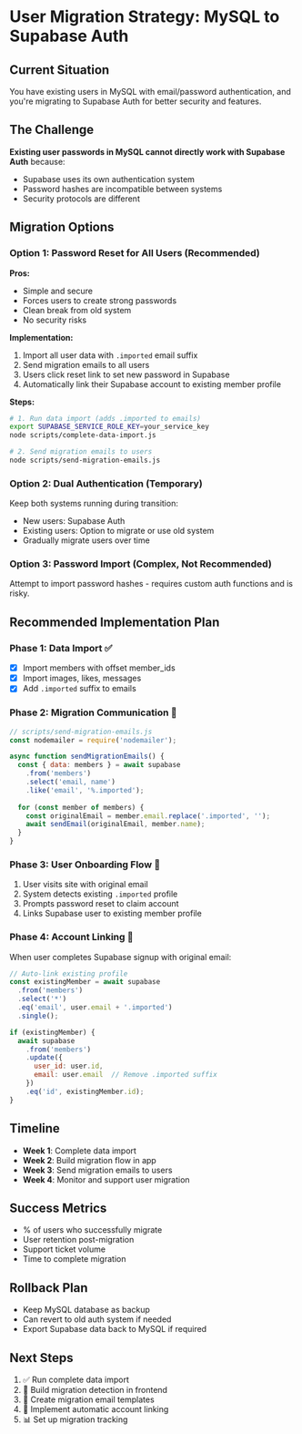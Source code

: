 # User Migration Strategy: MySQL to Supabase Auth

## Current Situation
You have existing users in MySQL with email/password authentication, and you're migrating to Supabase Auth for better security and features.

## The Challenge
**Existing user passwords in MySQL cannot directly work with Supabase Auth** because:
- Supabase uses its own authentication system
- Password hashes are incompatible between systems
- Security protocols are different

## Migration Options

### Option 1: Password Reset for All Users (Recommended)
**Pros:**
- Simple and secure
- Forces users to create strong passwords
- Clean break from old system
- No security risks

**Implementation:**
1. Import all user data with `.imported` email suffix
2. Send migration emails to all users
3. Users click reset link to set new password in Supabase
4. Automatically link their Supabase account to existing member profile

**Steps:**
```bash
# 1. Run data import (adds .imported to emails)
export SUPABASE_SERVICE_ROLE_KEY=your_service_key
node scripts/complete-data-import.js

# 2. Send migration emails to users
node scripts/send-migration-emails.js
```

### Option 2: Dual Authentication (Temporary)
Keep both systems running during transition:
- New users: Supabase Auth
- Existing users: Option to migrate or use old system
- Gradually migrate users over time

### Option 3: Password Import (Complex, Not Recommended)
Attempt to import password hashes - requires custom auth functions and is risky.

## Recommended Implementation Plan

### Phase 1: Data Import ✅
- [x] Import members with offset member_ids
- [x] Import images, likes, messages
- [x] Add `.imported` suffix to emails

### Phase 2: Migration Communication 📧
```javascript
// scripts/send-migration-emails.js
const nodemailer = require('nodemailer');

async function sendMigrationEmails() {
  const { data: members } = await supabase
    .from('members')
    .select('email, name')
    .like('email', '%.imported');
    
  for (const member of members) {
    const originalEmail = member.email.replace('.imported', '');
    await sendEmail(originalEmail, member.name);
  }
}
```

### Phase 3: User Onboarding Flow 🔄
1. User visits site with original email
2. System detects existing `.imported` profile
3. Prompts password reset to claim account
4. Links Supabase user to existing member profile

### Phase 4: Account Linking 🔗
When user completes Supabase signup with original email:
```javascript
// Auto-link existing profile
const existingMember = await supabase
  .from('members')
  .select('*')
  .eq('email', user.email + '.imported')
  .single();

if (existingMember) {
  await supabase
    .from('members')
    .update({ 
      user_id: user.id,
      email: user.email  // Remove .imported suffix
    })
    .eq('id', existingMember.id);
}
```

## Timeline
- **Week 1**: Complete data import
- **Week 2**: Build migration flow in app
- **Week 3**: Send migration emails to users
- **Week 4**: Monitor and support user migration

## Success Metrics
- % of users who successfully migrate
- User retention post-migration
- Support ticket volume
- Time to complete migration

## Rollback Plan
- Keep MySQL database as backup
- Can revert to old auth system if needed
- Export Supabase data back to MySQL if required

## Next Steps
1. ✅ Run complete data import
2. 🔧 Build migration detection in frontend
3. 📧 Create migration email templates
4. 🔗 Implement automatic account linking
5. 📊 Set up migration tracking